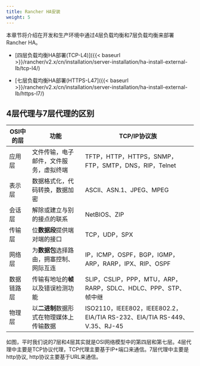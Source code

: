 ```yaml
---
title: Rancher HA安装
weight: 5
---
```


本章节将介绍在开发和生产环境中通过4层负载均衡和7层负载均衡来部署Rancher HA。

- [四层负载均衡HA部署(TCP-L4)]({{< baseurl >}}/rancher/v2.x/cn/installation/server-installation/ha-install-external-lb/tcp-l4/)

- [七层负载均衡HA部署(HTTPS-L47]({{< baseurl >}}/rancher/v2.x/cn/installation/server-installation/ha-install-external-lb/https-l7/)

## 4层代理与7层代理的区别

| OSI中的层  | 功能                                     | TCP/IP协议族                                                 |
| ---------- | ---------------------------------------- | ------------------------------------------------------------ |
| 应用层     | 文件传输，电子邮件，文件服务，虚拟终端   | TFTP，HTTP，HTTPS，SNMP，FTP，SMTP，DNS，RIP，Telnet                |
| 表示层     | 数据格式化，代码转换，数据加密           | ASCII、ASN.1、JPEG、MPEG                                     |
| 会话层     | 解除或建立与别的接点的联系               | NetBIOS、ZIP                                                 |
| 传输层     | 位**数据段**提供端对端的接口             | TCP，UDP，SPX                                                |
| 网络层     | 为**数据包**选择路由，拥塞控制、网际互连 | IP，ICMP，OSPF，BGP，IGMP，ARP，RARP，IPX、RIP、OSPF         |
| 数据链路层  | 传输有地址的**帧**以及错误检测功能       | SLIP，CSLIP，PPP，MTU，ARP，RARP，SDLC、HDLC、PPP、STP、帧中继 |
| 物理层     | 以**二进制**数据形式在物理媒体上传输数据 | ISO2110，IEEE802，IEEE802.2，EIA/TIA RS-232、EIA/TIA RS-449、V.35、RJ-45 |

如图，平时我们说的7层和4层其实就是OSI网络模型中的第四层和第七层。4层代理中主要是TCP协议代理，TCP代理主要基于IP+端口来通信。7层代理中主要是http协议, http协议主要基于URL来通信。